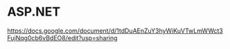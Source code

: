 # ASP.NET
https://docs.google.com/document/d/1tdDuAEnZuY3hyWiKuVTwLmWWct3FujNqg0cb6vBdEO8/edit?usp=sharing
